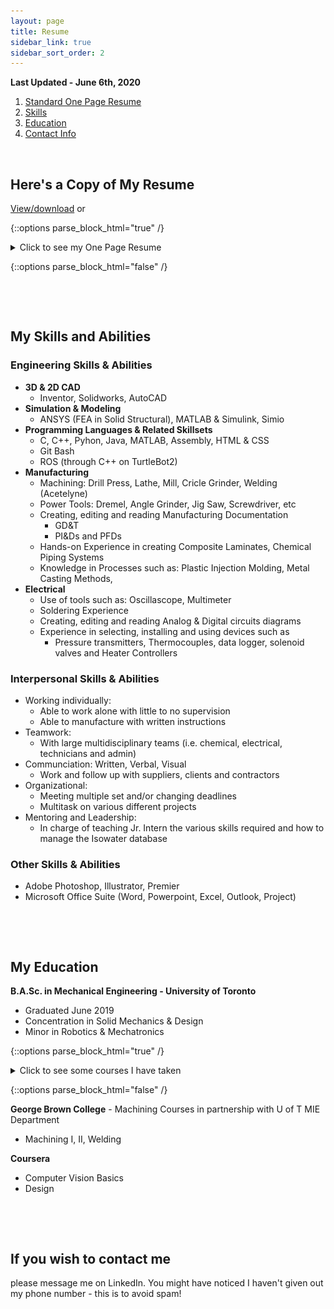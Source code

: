 ```yaml
---
layout: page
title: Resume
sidebar_link: true
sidebar_sort_order: 2
---
```


**Last Updated - June 6th, 2020**

1. [Standard One Page Resume](#1)
2. [Skills](#2)
3. [Education](#3)
4. [Contact Info](#4)
   
<p>&nbsp;</p> 

## Here's a Copy of My Resume <a name="1"></a>
[View/download](/docs/YulimLee-1pgResume.pdf) or

{::options parse_block_html="true" /} 

<details>
  
  <summary markdown="span">Click to see my One Page Resume</summary>
  
  ![pg1](/docs/ResumePg1.PNG "Pg1 of my Resume"){:width="500"}  
      
</details>

{::options parse_block_html="false" /}

<p>&nbsp;</p> 
<p>&nbsp;</p> 

## My Skills and Abilities <a name="2"></a>
### Engineering Skills & Abilities
- **3D & 2D CAD**
   - Inventor, Solidworks, AutoCAD
- **Simulation & Modeling**
   - ANSYS (FEA in Solid Structural), MATLAB & Simulink, Simio
- **Programming Languages & Related Skillsets**
   - C, C++, Pyhon, Java, MATLAB, Assembly, HTML & CSS
   - Git Bash
   - ROS (through C++ on TurtleBot2)
- **Manufacturing**
   - Machining: Drill Press, Lathe, Mill, Cricle Grinder, Welding (Acetelyne)
   - Power Tools: Dremel, Angle Grinder, Jig Saw, Screwdriver, etc
   - Creating, editing and reading Manufacturing Documentation
      - GD&T
      - PI&Ds and PFDs
   - Hands-on Experience in creating Composite Laminates, Chemical Piping Systems
   - Knowledge in Processes such as: Plastic Injection Molding, Metal Casting Methods, 
- **Electrical**
   - Use of tools such as: Oscillascope, Multimeter
   - Soldering Experience
   - Creating, editing and reading Analog & Digital circuits diagrams
   - Experience in selecting, installing and using devices such as
      - Pressure transmitters, Thermocouples, data logger, solenoid valves and Heater Controllers
   
### Interpersonal Skills & Abilities
   - Working individually:
      - Able to work alone with little to no supervision
      - Able to manufacture with written instructions
   - Teamwork: 
      -  With large multidisciplinary teams (i.e. chemical, electrical, technicians and admin)
   - Communciation: Written, Verbal, Visual
      - Work and follow up with suppliers, clients and contractors
   - Organizational: 
      - Meeting multiple set and/or changing deadlines 
      - Multitask on various different projects
   - Mentoring and Leadership:
      - In charge of teaching Jr. Intern the various skills required and how to manage the Isowater database
   
### Other Skills & Abilities
- Adobe Photoshop, Illustrator, Premier
- Microsoft Office Suite (Word, Powerpoint, Excel, Outlook, Project) 

<p>&nbsp;</p> 
<p>&nbsp;</p> 

## My Education <a name="3"></a>

**B.A.Sc. in Mechanical Engineering - University of Toronto**
- Graduated June 2019
- Concentration in Solid Mechanics & Design
- Minor in Robotics & Mechatronics

{::options parse_block_html="true" /} 

<details>
  
  <summary markdown="span">Click to see some courses I have taken</summary>
  
  **Solid Mechanics & Design**
  - Solid Mechanics I, II, Machine Design
      - Stress Analysis, Fracture Analysis of Ductile Materials, Fatigue
  - Mechanical Engineering Design
      - how to design with mechanisms such as gears, universal joint, belts, etc 
  - Kinematics & Dynamics of Machines
      - Basic design and analysis of linkages
   - Manufacturing Engineering
  
  **General Mechanical Engineering**
  - Heat & Mass Transfer
  - Thermodynamics
  - Fluid Dynamics I
  
  **Mechatronics**
  - Robotics
  - Control Systems I
  - Circuit Design with Application to Mech. Eng. Systems, Analog & Digital Electronics for Mech. Engineers
  - Microprocessor Applications
  - Mechatronics Systems: Application & Design
  
  **Mathematics and Applications**
  - Numerical Methods I
  - Probability & Statistics for Engineering Applications
  - Linear Algebra
      
</details>

{::options parse_block_html="false" /}

**George Brown College** - Machining Courses in partnership with U of T MIE Department
- Machining I, II, Welding

**Coursera**
- Computer Vision Basics
- Design

<p>&nbsp;</p> 
<p>&nbsp;</p>  

## If you wish to contact me <a name="4"></a>
please message me on LinkedIn. You might have noticed I haven't given out my phone number - this is to avoid spam! 
